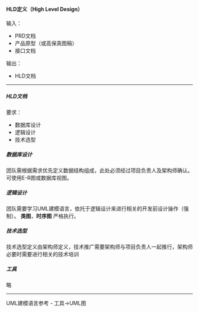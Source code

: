 #### HLD定义（High Level Design）

输入：

* PRD文档
* 产品原型（或高保真图稿）
* 接口文档

输出：

* HLD文档

---

##### HLD文档
要求：
* 数据库设计
* 逻辑设计
* 技术选型

##### 数据库设计
团队需根据需求优先定义数据结构组成，此处必须经过项目负责人及架构师确认。可使用E-R图或数据库视图。

##### 逻辑设计
团队需要学习UML建模语言，依托于逻辑设计来进行相关的开发前设计操作（强制）。
**类图**，**时序图** 严格执行。

##### 技术选型
技术选型定义由架构师定义，技术推广需要架构师与项目负责人一起推行，架构师必要时需要进行相关的技术培训

##### 工具
略



---
UML建模语言参考 - 工具->UML图



